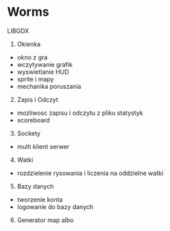 # Worms
LIBGDX

1. Okienka
  - okno z gra
  - wczytywanie grafik
  - wyswietlanie HUD
  - sprite i mapy
  - mechanika poruszania
2. Zapis i Odczyt
  - mozliwosc zapisu i odczytu z pliku statystyk
  - scoreboard
3. Sockety
  - multi klient serwer
4. Watki
  - rozdzielenie rysowania i liczenia na oddzielne watki
5. Bazy danych
  - tworzenie konta
  - logowanie do bazy danych
6. Generator map albo  
